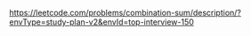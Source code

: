https://leetcode.com/problems/combination-sum/description/?envType=study-plan-v2&envId=top-interview-150